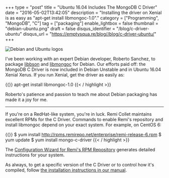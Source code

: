 +++
type = "post"
title = "Ubuntu 16.04 Includes The MongoDB C Driver"
date = "2016-05-02T13:42:05"
description = "Installing the driver on Xenial is as easy as \"apt-get install libmongoc-1.0\"."
category = ["Programming", "MongoDB", "C"]
tag = ["packaging"]
enable_lightbox = false
thumbnail = "debian-ubuntu.png"
draft = false
disqus_identifier = "/blog/c-driver-ubuntu"
disqus_url = "https://emptysqua.re/blog//blog/c-driver-ubuntu/"
+++

<p><img alt="Debian and Ubuntu logos" src="debian-ubuntu.png"/></p>
<p>I've been working with an expert Debian developer, Roberto Sanchez, to package <a href="http://mongoc.org/libbson/current/">libbson</a> and <a href="http://mongoc.org/libmongoc/current/">libmongoc</a> for Debian. Our efforts paid off: the MongoDB C Driver is now included in Debian Unstable and in Ubuntu 16.04 Xenial Xerus. If you run Xenial, get the driver as easily as:</p>

{{<highlight plain>}}
apt-get install libmongoc-1.0
{{< / highlight >}}

<p>Roberto's patience and passion to teach me about Debian packaging has made it a joy for me.</p>
<hr/>
<p>If you're on a RedHat-like system, you're in luck. Remi Collet maintains excellent RPMs for the C Driver. Commands to enable Remi's repository and install libmongoc depend on your exact system. For example, on CentOS 6:</p>

{{<highlight plain>}}
$ yum install http://rpms.remirepo.net/enterprise/remi-release-6.rpm
$ yum update
$ yum install mongo-c-driver
{{< / highlight >}}

<p>The <a href="http://rpms.remirepo.net/wizard/">Configuration Wizard for Remi's RPM Repository</a> generates detailed instructions for your system.</p>
<p>As always, to get a specific version of the C Driver or to control how it's compiled, follow <a href="http://mongoc.org/libmongoc/current/installing.html">the installation instructions in our manual</a>.</p>
